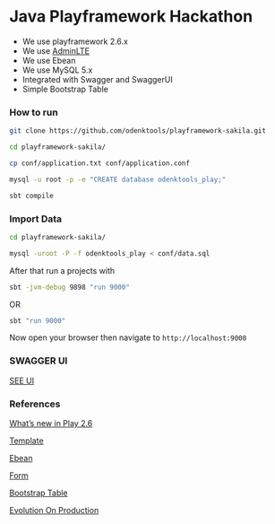 # Java Playframework Hackathon

* We use playframework 2.6.x
* We use [AdminLTE](https://adminlte.io/)
* We use Ebean
* We use MySQL 5.x
* Integrated with Swagger and SwaggerUI
* Simple Bootstrap Table

### How to run

```bash
git clone https://github.com/odenktools/playframework-sakila.git

cd playframework-sakila/

cp conf/application.txt conf/application.conf

mysql -u root -p -e "CREATE database odenktools_play;"

sbt compile
```

### Import Data

```bash
cd playframework-sakila/

mysql -uroot -P -f odenktools_play < conf/data.sql
```

After that run a projects with

```bash
sbt -jvm-debug 9898 "run 9000"
```

OR

```bash
sbt "run 9000"
```

Now open your browser then navigate to ```http://localhost:9000```

### SWAGGER UI

[SEE UI](http://localhost:9000/assets/lib/swagger-ui/index.html?/url=http://localhost:9000/api-docs)

### References

[What’s new in Play 2.6](https://www.playframework.com/documentation/2.6.x/Highlights26)

[Template](https://www.playframework.com/documentation/2.6.x/JavaTemplates)

[Ebean](https://www.playframework.com/documentation/2.6.x/JavaEbean)

[Form](https://www.playframework.com/documentation/2.6.x/JavaForms)

[Bootstrap Table](http://bootstrap-table.wenzhixin.net.cn/)

[Evolution On Production](https://stackoverflow.com/a/20840401)
